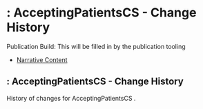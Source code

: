 # : AcceptingPatientsCS - Change History

Publication Build: This will be filled in by the publication tooling

* [Narrative Content](CodeSystem-AcceptingPatientsCS.html)

## : AcceptingPatientsCS - Change History

History of changes for AcceptingPatientsCS .